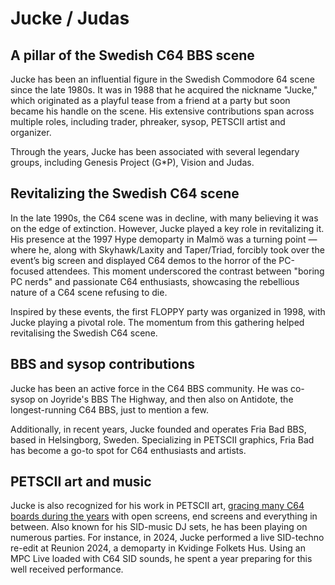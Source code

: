 # Jucke / Judas

## A pillar of the Swedish C64 BBS scene
Jucke has been an influential figure in the Swedish Commodore 64 scene since the late 1980s. It was in 1988 that he acquired the nickname "Jucke," which originated as a playful tease from a friend at a party but soon became his handle on the scene. His extensive contributions span across multiple roles, including trader, phreaker, sysop, PETSCII artist and organizer.

Through the years, Jucke has been associated with several legendary groups, including Genesis Project (G*P), Vision and Judas.

## Revitalizing the Swedish C64 scene
In the late 1990s, the C64 scene was in decline, with many believing it was on the edge of extinction. However, Jucke played a key role in revitalizing it. His presence at the 1997 Hype demoparty in Malmö was a turning point — where he, along with Skyhawk/Laxity and Taper/Triad, forcibly took over the event’s big screen and displayed C64 demos to the horror of the PC-focused attendees. This moment underscored the contrast between "boring PC nerds" and passionate C64 enthusiasts, showcasing the rebellious nature of a C64 scene refusing to die.

Inspired by these events, the first FLOPPY party was organized in 1998, with Jucke playing a pivotal role. The momentum from this gathering helped revitalising the Swedish C64 scene.

## BBS and sysop contributions
Jucke has been an active force in the C64 BBS community. He was co-sysop on Joyride's BBS The Highway, and then also on Antidote, the longest-running C64 BBS, just to mention a few.

Additionally, in recent years, Jucke founded and operates Fria Bad BBS, based in Helsingborg, Sweden. Specializing in PETSCII graphics, Fria Bad has become a go-to spot for C64 enthusiasts and artists.

## PETSCII art and music
Jucke is also recognized for his work in PETSCII art, [gracing many C64 boards during the years](../../petscii/index.md) with open screens, end screens and everything in between. Also known for his SID-music DJ sets, he has been playing on numerous parties. For instance, in 2024, Jucke performed a live SID-techno re-edit at Reunion 2024, a demoparty in Kvidinge Folkets Hus. Using an MPC Live loaded with C64 SID sounds, he spent a year preparing for this well received performance. 